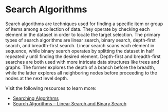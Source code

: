 # Search Algorithms

Search algorithms are techniques used for finding a specific item or group of items among a collection of data. They operate by checking each element in the dataset in order to locate the target selection. The primary types of search algorithms are linear search, binary search, depth-first search, and breadth-first search. Linear search scans each element in sequence, while binary search operates by splitting the dataset in half repeatedly until finding the desired element. Depth-first and breadth-first searches are both used with more intricate data structures like trees and graphs. The former explores the depth of a branch before the breadth, while the latter explores all neighboring nodes before proceeding to the nodes at the next level depth.

Visit the following resources to learn more:

- [Searching Algorithms](https://www.geeksforgeeks.org/searching-algorithms/)
- [Search Algorithms – Linear Search and Binary Search](https://www.freecodecamp.org/news/search-algorithms-linear-and-binary-search-explained/)
